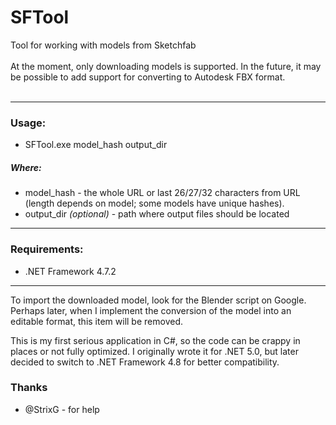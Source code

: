 # SFTool
Tool for working with models from Sketchfab
<br />
<br />
At the moment, only downloading models is supported. In the future, it may be possible to add support for converting to Autodesk FBX format.
<br />
<br />
<hr />

### Usage:
* SFTool.exe model_hash output_dir

##### Where:
* model_hash - the whole URL or last 26/27/32 characters from URL (length depends on model; some models have unique hashes).
* output_dir *(optional)* - path where output files should be located

<hr />

### Requirements:

* .NET Framework 4.7.2

<hr />

To import the downloaded model, look for the Blender script on Google. Perhaps later, when I implement the conversion of the model into an editable format, this item will be removed.
<br />

This is my first serious application in C#, so the code can be crappy in places or not fully optimized. I originally wrote it for .NET 5.0, but later decided to switch to .NET Framework 4.8 for better compatibility.
<br />

### Thanks
* @StrixG - for help

